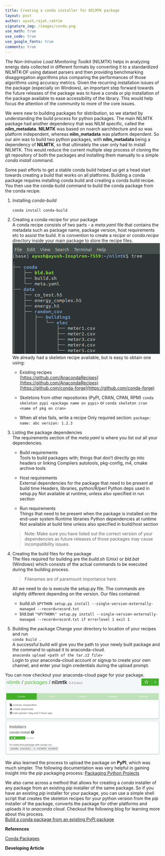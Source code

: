 ```yaml
---
title: Creating a conda installer for NILMTK package
layout: post
author: ayush,rajat,raktim
signature_img: /images/conda.png
use_math: true
use_code: true
use_google_fonts: true
comments: true
---
```

*The Non-Intrusive Load Monitoring Toolkit* (NILMTK) helps in analyzing energy data collected in different formats by converting it to a standardized NILMTK-DF using dataset parsers and then providing benchmarking disaggregation algorithms plus comparing the performances of those algorithms using accuracy metrics. Given the recurring installation issues of the package (especially on Windows), an important step forward towards the future releases of the package was to have a conda or pip installation of the package available to ease accessibility of the library. This would help focus the attention of the community to more of the core issues.

We were new to building packages for distribution, so we started by understanding the build process for python packages. The main NILMTK package had another dependency that was NILM specific, called the **nilm_metadata**. **NILMTK** was based on noarch aarchitecture and so was platform independent, whereas **nilm_metadata** was platform dependent. So our aim was to build two python packages, with **nilm_metadata** being a dependency of **NILMTK**, so that ultimately the user only had to install NILMTK. This would reduce the current multiple step process of cloning the git repository of both the packages and installing them manually to a simple *conda install* command.   

Some past efforts to get a stable conda build helped us get a head start towards creating a build that works on all platforms. Building a conda package requires installing conda build and creating a conda build recipe. You then use the conda-build command to build the conda package from the conda recipe.

1. Installing *conda-build*  

	`conda install conda-build`

2. Creating a conda-recipe for your package  
	A conda recipe consists of two parts - a *meta.yaml* file that contains the metadata such as package name, package version, host requirements etc to assist the build. It is convention to create a *recipe* or *conda.recipe* directory inside your main package to store the recipe files. 
	![Recipe](/images/recipe.png "Recipe") 
	We already had a skeleton recipe available, but is easy to obtain one using:
    * Existing recipes  
         [https://github.com/AnacondaRecipes](https://github.com/AnacondaRecipes)  
         [https://github.com/conda-forge](https://github.com/conda-forge)
   
    * Skeletons from other repositories (PyPI, CRAN, CPAN, RPM)
   		 `conda skeleton pypi <package name on pypi>`
   		 or
   		 `conda skeleton cran <name of pkg on cran>`

    * When all else fails, write a recipe
		 Only required section:
			```
			package:
			  name: abc
			  version: 1.2.3
 			```
3. Listing the package dependencies  
   	The requirements section of the *meta.yaml* is where you list out all your dependencies.

	* Build requirements  
	    Tools to build packages with; things that don’t directly go into headers or linking
	    Compilers
	    autotools, pkg-config, m4, cmake
	    archive tools

	* Host requirements  
	    External dependencies for the package that need to be present at build time
	    Headers, libraries, python/R/perl
	    Python deps used in setup.py
	    Not available at runtime, unless also specified in run section

	* Run requirements  
	    Things that need to be present when the package is installed on the end-user system
	    Runtime libraries
	    Python dependencies at runtime
	    Not available at build time unless also specified in build/host section

	> Note: Make sure you have listed out the correct version of your dependencies as future releases of those packages may cause incompatibility issues. 
4. Creating the build files for the package  
	The files required for building are the *build.sh* (Unix) or *bld.bat* (Windows) which consists of the actual commands to be executed during the building process.

	> Filenames are of paramount importance here.  
	
	All we need to do is execute the setup.py file. The commands are slightly different depending on the version. Our files contained:
	* build.sh
		`$PYTHON setup.py install --single-version-externally-managed --record=record.txt`
	* bld.bat
		`"%PYTHON%" setup.py install --single-version-externally-managed --record=record.txt
		if errorlevel 1 exit 1`		

5. Building the package
	Change your directory to location of your recipes and run  
	`conda build .`  
	A successful build will give you the path to your newly built package and the command to upload it to anaconda-cloud.  
	`anaconda upload <path of the tar.z2 file>`  
	Login to your anaconda-cloud account or signup to create your own channel, and enter your login credentials during the upload prompt.  

You can now checkout your anaconda-cloud page for your package.
![NILMTK Page](/images/conda.png "NILMTK Page") 

We also learned the process to upload the package on **PyPI**, which was much simpler. The following documentation was very helpful in gaining insight into the *pip* packaging process:
[Packaging Python Projects](https://packaging.python.org/tutorials/packaging-projects/ "Packaging Python Projects")  

We also came across a method that allows for creating a *conda* installer of any package from an existing *pip* installer of the same package. So if you have an existing *pip* installer for your package, you can use a simple shell script that creates the skeleton recipes for your python version from the *pip* installer of the package, converts the package for other platforms and uploads it to *anaconda cloud*. Checkout the following blog for learning more about this process.  
[Build a conda package from an existing PyPI package](https://medium.com/@giswqs/building-a-conda-package-and-uploading-it-to-anaconda-cloud-6a3abd1c5c52 "Build a conda package from an existing PyPI package")

**References**  

[Conda Packages](https://python-packaging-tutorial.readthedocs.io/en/latest/conda.html "Conda Packages")

**Developing Article**